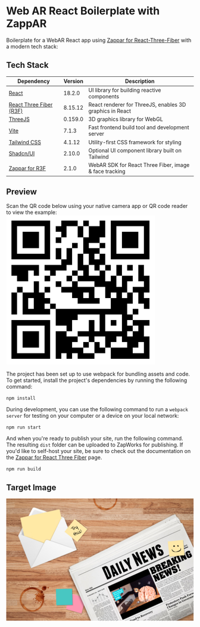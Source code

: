 # Web AR React Boilerplate with ZappAR

Boilerplate for a WebAR React app using [Zappar for React-Three-Fiber](https://www.npmjs.com/package/@zappar/zappar-react-three-fiber) with a modern tech stack:

## Tech Stack
| Dependency                                        | Version | Description |
|----------------------------------------------------|---------|-------------|
| [React](https://reactjs.org/)                      | 18.2.0 | UI library for building reactive components |
| [React Three Fiber (R3F)](https://docs.pmnd.rs/react-three-fiber/getting-started/introduction) | 8.15.12 | React renderer for ThreeJS, enables 3D graphics in React |
| [ThreeJS](https://threejs.org/)                    | 0.159.0 | 3D graphics library for WebGL |
| [Vite](https://vitejs.dev/)                        | 7.1.3  | Fast frontend build tool and development server |
| [Tailwind CSS](https://tailwindcss.com/)          | 4.1.12 | Utility-first CSS framework for styling |
| [Shadcn/UI](https://ui.shadcn.com/)               | 2.10.0 | Optional UI component library built on Tailwind |
| [Zappar for R3F](https://www.npmjs.com/package/@zappar/zappar-react-three-fiber) | 2.1.0 | WebAR SDK for React Three Fiber, image & face tracking |


## Preview
Scan the QR code below using your native camera app or QR code reader to view the example:
​
![Preview QR Code"](qr_to_website.png)


The project has been set up to use webpack for bundling assets and code. To get started, install the project's dependencies by running the following command:
```
npm install
```

During development, you can use the following command to run a `webpack server` for testing on your computer or a device on your local network:
```
npm run start
```

And when you're ready to publish your site, run the following command. The resulting `dist` folder can be uploaded to ZapWorks for publishing. If you'd like to self-host your site, be sure to check out the documentation on the [Zappar for React Three Fiber](https://www.npmjs.com/package/@zappar/zappar-react-three-fiber) page.
```
npm run build
```

## Target Image
![Target Image](example-tracking-image.png)
